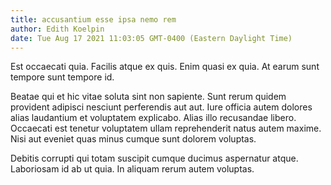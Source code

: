 ```yaml
---
title: accusantium esse ipsa nemo rem
author: Edith Koelpin
date: Tue Aug 17 2021 11:03:05 GMT-0400 (Eastern Daylight Time)
---
```

Est occaecati quia. Facilis atque ex quis. Enim quasi ex quia. At earum sunt tempore sunt tempore id.

 Beatae qui et hic vitae soluta sint non sapiente. Sunt rerum quidem provident adipisci nesciunt perferendis aut aut. Iure officia autem dolores alias laudantium et voluptatem explicabo. Alias illo recusandae libero. Occaecati est tenetur voluptatem ullam reprehenderit natus autem maxime. Nisi aut eveniet quas minus cumque sunt dolorem voluptas.

 Debitis corrupti qui totam suscipit cumque ducimus aspernatur atque. Laboriosam id ab ut quia. In aliquam rerum autem voluptas.
